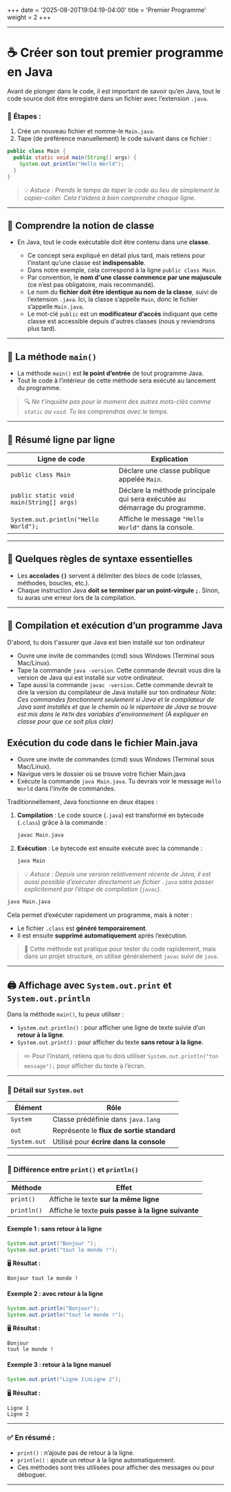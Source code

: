 +++
date = '2025-08-20T19:04:19-04:00'
title = 'Premier Programme'
weight = 2
+++


---

# ☕ Créer son tout premier programme en Java

Avant de plonger dans le code, il est important de savoir qu’en Java, tout le code source doit être enregistré dans un fichier avec l’extension `.java`.

### 🔧 Étapes :

1. Crée un nouveau fichier et nomme-le `Main.java`.
2. Tape (de préférence manuellement) le code suivant dans ce fichier :

```java
public class Main {
  public static void main(String[] args) {
    System.out.println("Hello World");
  }
}
```

> 💡 *Astuce : Prends le temps de taper le code au lieu de simplement le copier-coller. Cela t'aidera à bien comprendre chaque ligne.*

---

## 🧩 Comprendre la notion de classe

* En Java, tout le code exécutable doit être contenu dans une **classe**.

  * Ce concept sera expliqué en détail plus tard, mais retiens pour l’instant qu’une classe est **indispensable**.
  * Dans notre exemple, cela correspond à la ligne `public class Main`.
  * Par convention, le **nom d'une classe commence par une majuscule** (ce n’est pas obligatoire, mais recommandé).
  * Le nom du **fichier doit être identique au nom de la classe**, suivi de l’extension `.java`. Ici, la classe s’appelle `Main`, donc le fichier s’appelle `Main.java`.
  * Le mot-clé `public` est un **modificateur d’accès** indiquant que cette classe est accessible depuis d'autres classes (nous y reviendrons plus tard).

---

## 🏁 La méthode `main()`

* La méthode `main()` est **le point d’entrée** de tout programme Java.
* Tout le code à l’intérieur de cette méthode sera exécuté au lancement du programme.

> 🔍 *Ne t'inquiète pas pour le moment des autres mots-clés comme `static` ou `void`. Tu les comprendras avec le temps.*

---

## 🔄 Résumé ligne par ligne

| Ligne de code                            | Explication                                                                |
| ---------------------------------------- | -------------------------------------------------------------------------- |
| `public class Main`                      | Déclare une classe publique appelée `Main`.                                |
| `public static void main(String[] args)` | Déclare la méthode principale qui sera exécutée au démarrage du programme. |
| `System.out.println("Hello World");`     | Affiche le message `"Hello World"` dans la console.                        |

---
 
## 📌 Quelques règles de syntaxe essentielles

* Les **accolades `{}`** servent à délimiter des blocs de code (classes, méthodes, boucles, etc.).
* Chaque instruction Java **doit se terminer par un point-virgule `;`**. Sinon, tu auras une erreur lors de la compilation.

---

## 🧪 Compilation et exécution d’un programme Java

D'abord, tu dois t'assurer que Java est bien installé sur ton ordinateur
* Ouvre une invite de commandes (cmd) sous Windows (Terminal sous Mac/Linux).
* Tape la commande `java -version`. Cette commande devrait vous dire la version de Java qui est installé sur votre ordinateur.
* Tape aussi la commande `javac -version`. Cette commande devrait te dire la version du compilateur de Java installé sur ton ordinateur
_Note: Ces commandes fonctionnent seulement si Java et le compilateur de Java sont installés et que le chemin où le répertoire de Java se trouve est mis dans le `PATH` des variables d'environnement (À expliquer en classe pour que ce soit plus clair)_

## Exécution du code dans le fichier Main.java
* Ouvre une invite de commandes (cmd) sous Windows (Terminal sous Mac/Linux).
* Navigue vers le dossier où se trouve votre fichier Main.java
* Exécute la commande `java Main.java`. Tu devrais voir le message `Hello World` dans l'invite de commandes.

Traditionnellement, Java fonctionne en deux étapes :

1. **Compilation** : Le code source (`.java`) est transformé en bytecode (`.class`) grâce à la commande :

   ```bash
   javac Main.java
   ```

2. **Exécution** : Le bytecode est ensuite exécuté avec la commande :

   ```bash
   java Main
   ```

> 💡 *Astuce : Depuis une version relativement récente de Java, il est aussi possible d’exécuter directement un fichier `.java` sans passer explicitement par l’étape de compilation (`javac`).*

```bash
java Main.java
```

Cela permet d’exécuter rapidement un programme, mais à noter :

* Le fichier `.class` est **généré temporairement**.
* Il est ensuite **supprimé automatiquement** après l’exécution.

> 📝 Cette méthode est pratique pour tester du code rapidement, mais dans un projet structuré, on utilise généralement `javac` suivi de `java`.

---

## 🖨️ Affichage avec `System.out.print` et `System.out.println`

Dans la méthode `main()`, tu peux utiliser :

* `System.out.println()` : pour afficher une ligne de texte suivie d’un **retour à la ligne**.
* `System.out.print()` : pour afficher du texte **sans retour à la ligne**.

> ✏️ Pour l’instant, retiens que tu dois utiliser `System.out.println("ton message");` pour afficher du texte à l’écran.

---

### 📌 Détail sur `System.out`

| Élément      | Rôle                                      |
| ------------ | ----------------------------------------- |
| `System`     | Classe prédéfinie dans `java.lang`        |
| `out`        | Représente le **flux de sortie standard** |
| `System.out` | Utilisé pour **écrire dans la console**   |

---

### 🧩 Différence entre `print()` et `println()`

| Méthode     | Effet                                               |
| ----------- | --------------------------------------------------- |
| `print()`   | Affiche le texte **sur la même ligne**              |
| `println()` | Affiche le texte **puis passe à la ligne suivante** |

#### Exemple 1 : sans retour à la ligne

```java
System.out.print("Bonjour ");
System.out.print("tout le monde !");
```

🖥️ **Résultat :**

```
Bonjour tout le monde !
```

#### Exemple 2 : avec retour à la ligne

```java
System.out.println("Bonjour");
System.out.println("tout le monde !");
```

🖥️ **Résultat :**

```
Bonjour
tout le monde !
```

#### Exemple 3 : retour à la ligne manuel

```java
System.out.print("Ligne 1\nLigne 2");
```

🖥️ **Résultat :**

```
Ligne 1
Ligne 2
```

---

### ✅ En résumé :

* `print()` : n’ajoute pas de retour à la ligne.
* `println()` : ajoute un retour à la ligne automatiquement.
* Ces méthodes sont très utilisées pour afficher des messages ou pour déboguer.

---
